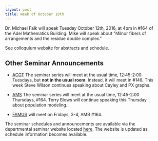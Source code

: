 ```yaml
---
layout: post
title: Week of October 10th
---
```


Dr. Michael Falk will speak Tuesday October 12th, 2016, 
at 4pm in #164 of the Adel Mathematics Building.
Mike will speak about "Milnor fibers of arrangements and the residue double complex."

See colloquium website for abstracts and schedule.

## Other Seminar Announcements ##

- [ACGT](acgtFall2016) The seminar series will meet at the usual time, 12:45-2:00 Tuesdays, 
   but <strong>not in the usual room</strong>.  Instead, it will meet in #146.
   This week Steve Wilson continues speaking about Cayley and PX graphs.
    
- [AMS](amsFall2016) The seminar series will meet at the usual time, 12:45-2:00 Thursdays, 
   #164. Terry Blows will continue speaking this Thursday about population modeling.
   
- [FAMUS](famusFall2016) will meet on Fridays, 3-4, AMB #164.  

The seminar schedules and announcements are available via the departmental seminar 
website located [here](http://naumathstat.github.io/seminars).
The website is updated as  schedule information becomes available.
